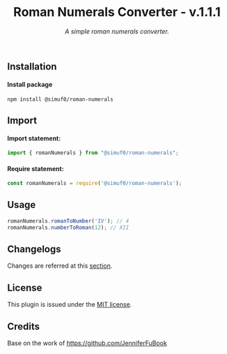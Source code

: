 <h1 align="center">Roman Numerals Converter - v.1.1.1</h1>

<p align="center">
  <i>A simple roman numerals converter.</i>
</p>

<br>

## Installation

#### Install package

```
npm install @simuf0/roman-numerals
```

## Import

#### Import statement:

```js
import { romanNumerals } from "@simuf0/roman-numerals";
```

#### Require statement:

```js
const romanNumerals = require('@simuf0/roman-numerals');
```

## Usage

```ts
romanNumerals.romanToNumber('IV'); // 4
romanNumerals.numberToRoman(12); // XII
```

## Changelogs

Changes are referred at this [section](./CHANGELOG.md).


## License

This plugin is issued under the [MIT license](./LICENSE).

## Credits
Base on the work of https://github.com/JenniferFuBook

